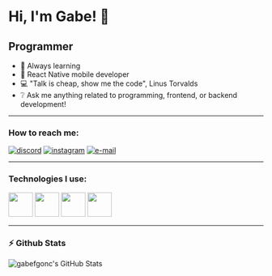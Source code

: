 # Hi, I'm Gabe! 👋

## Programmer

- 🌱 Always learning
- 📲 React Native mobile developer
- 💻 "Talk is cheap, show me the code", Linus Torvalds
- ❔ Ask me anything related to programming, frontend, or backend development!

---

### How to reach me:

 <a href="https://discordapp.com/users/596035072818282498" target="_blank"><img alt="discord" src="https://img.shields.io/badge/Discord-7289DA?style=for-the-badge&logo=discord&logoColor=white"/></a>
 <a href="https://instagram.com/gabefgonc" target="_blank"><img alt="instagram" src="https://img.shields.io/badge/Instagram-E4405F?style=for-the-badge&logo=instagram&logoColor=white"/></a>
 <a href="mailto:gabefgonc@gmail.com?subject=Contact @gabefgonc"><img alt="e-mail" src="https://img.shields.io/badge/Gmail-D14836?style=for-the-badge&logo=gmail&logoColor=white"/></a>

---

### Technologies I use:
<p float="right">
<img height="48px alt="typescript" src="https://cdn.jsdelivr.net/gh/devicons/devicon/icons/typescript/typescript-original.svg" />
<img height="48px alt="javsacript" src="https://cdn.jsdelivr.net/gh/devicons/devicon/icons/javascript/javascript-original.svg" />
<img height="48px alt="vim" src="https://cdn.jsdelivr.net/gh/devicons/devicon/icons/vim/vim-original.svg" />
<img height="48pxg alt="react" src="https://cdn.jsdelivr.net/gh/devicons/devicon/icons/react/react-original.svg" />
<img height="48px src="https://cdn.jsdelivr.net/gh/devicons/devicon/icons/svelte/svelte-original.svg" />
</p>

---

### :zap: Github Stats

  <img align="left" alt="gabefgonc's GitHub Stats" src="https://github-readme-stats.vercel.app/api?username=gabefgonc&show_icons=true&count_private=true" />
